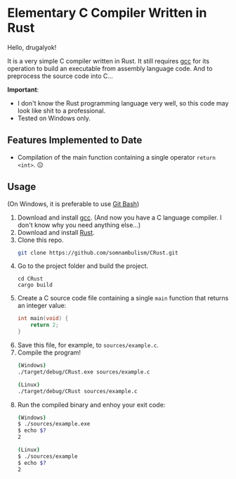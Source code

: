 # Elementary C Compiler Written in Rust

Hello, drugalyok!

It is a very simple C compiler written in Rust. It still requires [gcc](https://gcc.gnu.org/) for its
operation to build an executable from assembly language code. And to preprocess
the source code into C...

**Important**: 
* I don't know the Rust programming language very well, so this code
may look like shit to a professional.
* Tested on Windows only.

## Features Implemented to Date

* Compilation of the main function containing a single operator `return <int>`. 😐

## Usage

(On Windows, it is preferable to use [Git Bash](https://git-scm.com/downloads))

1. Download and install [gcc](https://gcc.gnu.org/). (And now you have a C language compiler. I don't know why you need anything else...)
2. Download and install [Rust](https://www.rust-lang.org/).
3. Clone this repo.
    ```bash
    git clone https://github.com/somnambulism/CRust.git
    ```
4. Go to the project folder and build the project.
    ```
    cd CRust
    cargo build
    ```
5. Create a C source code file containing a single `main` function that returns an integer value:
    ```C
    int main(void) {
        return 2;
    }
    ```
6. Save this file, for example, to `sources/example.c`.
7. Compile the program!
    ```bash
    (Windows)
    ./target/debug/CRust.exe sources/example.c

    (Linux)
    ./target/debug/CRust sources/example.c
    ```
8. Run the compiled binary and enhoy your exit code:
    ```bash
    (Windows)
    $ ./sources/example.exe
    $ echo $?
    2

    (Linux)
    $ ./sources/example
    $ echo $?
    2
    ```
